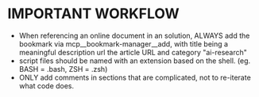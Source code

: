 # IMPORTANT WORKFLOW
- When referencing an online document in an solution, ALWAYS add the bookmark via mcp__bookmark-manager__add, with title being a meaningful description url the article URL and category "ai-research"
- script files should be named with an extension based on the shell.  (eg. BASH = .bash, ZSH = .zsh)
- ONLY add comments in sections that are complicated, not to re-iterate what code does.
